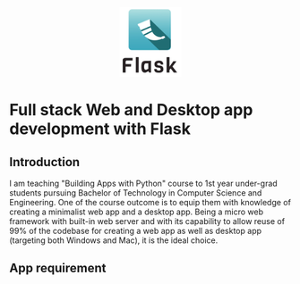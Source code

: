 <p align="center">
  <img src="images/flask.png" width="110" height="125"></img>
</p>

# Full stack Web and Desktop app development with Flask

## Introduction
I am teaching "Building Apps with Python" course to 1st year under-grad students pursuing Bachelor of Technology in Computer Science and Engineering.  One of the course outcome is to equip them with knowledge of creating a minimalist web app and a desktop app.  Being a micro web framework with built-in web server and with its capability to allow reuse of 99% of the codebase for creating a web app as well as desktop app (targeting both Windows and Mac), it is the ideal choice.

## App requirement
